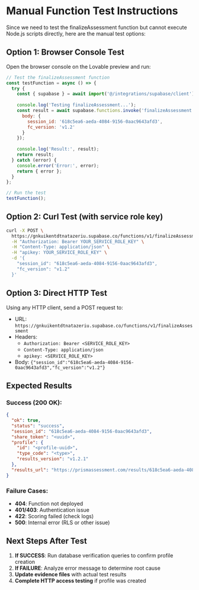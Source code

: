 # Manual Function Test Instructions

Since we need to test the finalizeAssessment function but cannot execute Node.js scripts directly, here are the manual test options:

## Option 1: Browser Console Test

Open the browser console on the Lovable preview and run:

```javascript
// Test the finalizeAssessment function
const testFunction = async () => {
  try {
    const { supabase } = await import('@/integrations/supabase/client');
    
    console.log('Testing finalizeAssessment...');
    const result = await supabase.functions.invoke('finalizeAssessment', {
      body: {
        session_id: '618c5ea6-aeda-4084-9156-0aac9643afd3',
        fc_version: 'v1.2'
      }
    });
    
    console.log('Result:', result);
    return result;
  } catch (error) {
    console.error('Error:', error);
    return { error };
  }
};

// Run the test
testFunction();
```

## Option 2: Curl Test (with service role key)

```bash
curl -X POST \
  https://gnkuikentdtnatazeriu.supabase.co/functions/v1/finalizeAssessment \
  -H "Authorization: Bearer YOUR_SERVICE_ROLE_KEY" \
  -H "Content-Type: application/json" \
  -H "apikey: YOUR_SERVICE_ROLE_KEY" \
  -d '{
    "session_id": "618c5ea6-aeda-4084-9156-0aac9643afd3",
    "fc_version": "v1.2"
  }'
```

## Option 3: Direct HTTP Test

Using any HTTP client, send a POST request to:
- URL: `https://gnkuikentdtnatazeriu.supabase.co/functions/v1/finalizeAssessment`
- Headers:
  - `Authorization: Bearer <SERVICE_ROLE_KEY>`
  - `Content-Type: application/json`
  - `apikey: <SERVICE_ROLE_KEY>`
- Body: `{"session_id":"618c5ea6-aeda-4084-9156-0aac9643afd3","fc_version":"v1.2"}`

## Expected Results

### Success (200 OK):
```json
{
  "ok": true,
  "status": "success", 
  "session_id": "618c5ea6-aeda-4084-9156-0aac9643afd3",
  "share_token": "<uuid>",
  "profile": {
    "id": "<profile-uuid>",
    "type_code": "<type>",
    "results_version": "v1.2.1"
  },
  "results_url": "https://prismassessment.com/results/618c5ea6-aeda-4084-9156-0aac9643afd3?t=<token>"
}
```

### Failure Cases:
- **404**: Function not deployed
- **401/403**: Authentication issue  
- **422**: Scoring failed (check logs)
- **500**: Internal error (RLS or other issue)

## Next Steps After Test

1. **If SUCCESS**: Run database verification queries to confirm profile creation
2. **If FAILURE**: Analyze error message to determine root cause
3. **Update evidence files** with actual test results
4. **Complete HTTP access testing** if profile was created